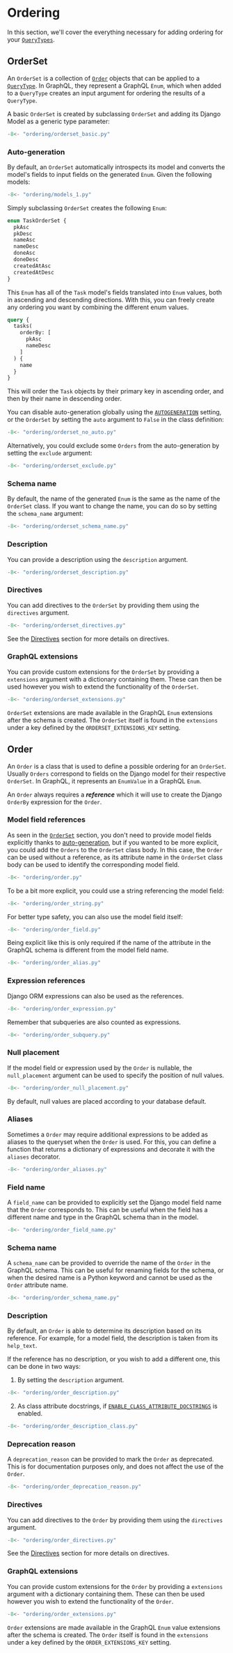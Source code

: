 # Ordering

In this section, we'll cover the everything necessary for adding ordering
for your [`QueryTypes`](queries.md#querytypes).

## OrderSet

An `OrderSet` is a collection of [`Order`](#order) objects that can be applied to a
[`QueryType`](queries.md#querytypes). In GraphQL, they represent a GraphQL `Enum`, which
when added to a `QueryType` creates an input argument for ordering the results of a `QueryType`.

A basic `OrderSet` is created by subclassing `OrderSet`
and adding its Django Model as a generic type parameter:

```python
-8<- "ordering/orderset_basic.py"
```

### Auto-generation

By default, an `OrderSet` automatically introspects its model and converts the model's fields
to input fields on the generated `Enum`. Given the following models:

```python
-8<- "ordering/models_1.py"
```

Simply subclassing `OrderSet` creates the following `Enum`:

```graphql
enum TaskOrderSet {
  pkAsc
  pkDesc
  nameAsc
  nameDesc
  doneAsc
  doneDesc
  createdAtAsc
  createdAtDesc
}
```

This `Enum` has all of the `Task` model's fields translated into `Enum` values,
both in ascending and descending directions. With this, you can
freely create any ordering you want by combining the different enum values.

```graphql
query {
  tasks(
    orderBy: [
      pkAsc
      nameDesc
    ]
  ) {
    name
  }
}
```

This will order the `Task` objects by their primary key in ascending order,
and then by their name in descending order.

You can disable auto-generation globally using the [`AUTOGENERATION`](settings.md#autogeneration) setting,
or the `OrderSet` by setting the `auto` argument to `False` in the class definition:

```python
-8<- "ordering/orderset_no_auto.py"
```

Alternatively, you could exclude some `Orders` from the auto-generation by setting the `exclude` argument:

```python
-8<- "ordering/orderset_exclude.py"
```

### Schema name

By default, the name of the generated `Enum` is the same as the name of the `OrderSet` class.
If you want to change the name, you can do so by setting the `schema_name` argument:

```python
-8<- "ordering/orderset_schema_name.py"
```

### Description

You can provide a description using the `description` argument.

```python
-8<- "ordering/orderset_description.py"
```

### Directives

You can add directives to the `OrderSet` by providing them using the `directives` argument.

```python
-8<- "ordering/orderset_directives.py"
```

See the [Directives](directives.md) section for more details on directives.

### GraphQL extensions

You can provide custom extensions for the `OrderSet` by providing a
`extensions` argument with a dictionary containing them. These can then be used
however you wish to extend the functionality of the `OrderSet`.

```python
-8<- "ordering/orderset_extensions.py"
```

`OrderSet` extensions are made available in the GraphQL `Enum` extensions
after the schema is created. The `OrderSet` itself is found in the `extensions`
under a key defined by the `ORDERSET_EXTENSIONS_KEY` setting.

## Order

An `Order` is a class that is used to define a possible ordering for an `OrderSet`.
Usually `Orders` correspond to fields on the Django model for their respective `OrderSet`.
In GraphQL, it represents an `EnumValue` in a GraphQL `Enum`.

An `Order` always requires a _**reference**_ which it will use to create the
Django `OrderBy` expression for the `Order`.

### Model field references

As seen in the [`OrderSet`](#orderset) section, you don't need to provide model fields
explicitly thanks to [auto-generation](#auto-generation), but if you wanted to be more explicit,
you could add the `Orders` to the `OrderSet` class body. In this case, the `Order` can be used
without a reference, as its attribute name in the `OrderSet` class body can be used to identify
the corresponding model field.

```python
-8<- "ordering/order.py"
```

To be a bit more explicit, you could use a string referencing the model field:

```python
-8<- "ordering/order_string.py"
```

For better type safety, you can also use the model field itself:

```python
-8<- "ordering/order_field.py"
```

Being explicit like this is only required if the name of the attribute in the GraphQL schema
is different from the model field name.

```python
-8<- "ordering/order_alias.py"
```

### Expression references

Django ORM expressions can also be used as the references.

```python
-8<- "ordering/order_expression.py"
```

Remember that subqueries are also counted as expressions.

```python
-8<- "ordering/order_subquery.py"
```

### Null placement

If the model field or expression used by the `Order` is nullable,
the `null_placement` argument can be used to specify the position of null values.

```python
-8<- "ordering/order_null_placement.py"
```

By default, null values are placed according to your database default.

### Aliases

Sometimes a `Order` may require additional expressions to be added as aliases
to the queryset when the `Order` is used. For this, you can define a function
that returns a dictionary of expressions and decorate it with the `aliases` decorator.

```python
-8<- "ordering/order_aliases.py"
```

### Field name

A `field_name` can be provided to explicitly set the Django model field name
that the `Order` corresponds to. This can be useful when the field has a different
name and type in the GraphQL schema than in the model.

```python
-8<- "ordering/order_field_name.py"
```

### Schema name

A `schema_name` can be provided to override the name of the `Order` in the GraphQL schema.
This can be useful for renaming fields for the schema, or when the desired name is a Python keyword
and cannot be used as the `Order` attribute name.

```python hl_lines="13"
-8<- "ordering/order_schema_name.py"
```

### Description

By default, an `Order` is able to determine its description based on its reference.
For example, for a model field, the description is taken from its `help_text`.

If the reference has no description, or you wish to add a different one,
this can be done in two ways:

1) By setting the `description` argument.

```python
-8<- "ordering/order_description.py"
```

2) As class attribute docstrings, if [`ENABLE_CLASS_ATTRIBUTE_DOCSTRINGS`](settings.md#enable_class_attribute_docstrings) is enabled.

```python
-8<- "ordering/order_description_class.py"
```

### Deprecation reason

A `deprecation_reason` can be provided to mark the `Order` as deprecated.
This is for documentation purposes only, and does not affect the use of the `Order`.

```python hl_lines="13"
-8<- "ordering/order_deprecation_reason.py"
```

### Directives

You can add directives to the `Order` by providing them using the `directives` argument.

```python
-8<- "ordering/order_directives.py"
```

See the [Directives](directives.md) section for more details on directives.

### GraphQL extensions

You can provide custom extensions for the `Order` by providing a
`extensions` argument with a dictionary containing them. These can then be used
however you wish to extend the functionality of the `Order`.

```python
-8<- "ordering/order_extensions.py"
```

`Order` extensions are made available in the GraphQL `Enum` value extensions
after the schema is created. The `Order` itself is found in the `extensions`
under a key defined by the `ORDER_EXTENSIONS_KEY` setting.
